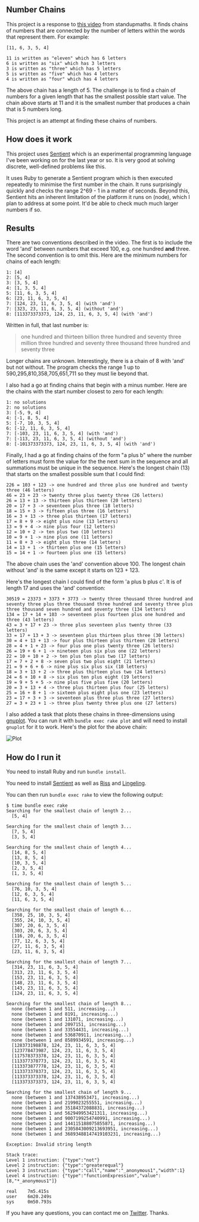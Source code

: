 ## Number Chains

This project is a response to
[this video](https://www.youtube.com/watch?v=LYKn0yUTIU4)
from standupmaths. It finds chains of numbers that are connected by the number
of letters within the words that represent them. For example:

```
[11, 6, 3, 5, 4]

11 is written as "eleven" which has 6 letters
6 is written as "six" which has 3 letters
3 is written as "three" which has 5 letters
5 is written as "five" which has 4 letters
4 is written as "four" which has 4 letters
```

The above chain has a length of 5. The challenge is to find a chain of numbers
for a given length that has the smallest possible start value. The chain above
starts at 11 and it is the smallest number that produces a chain that is 5
numbers long.

This project is an attempt at finding these chains of numbers.

## How does it work

This project uses [Sentient](http://sentient-lang.org/) which is an experimental
programming language I've been working on for the last year or so. It is very
good at solving discrete, well-defined problems like this.

It uses Ruby to generate a Sentient program which is then executed repeatedly to
minimise the first number in the chain. It runs surprisingly quickly and checks
the range 2^69 - 1 in a matter of seconds. Beyond this, Sentient hits an
inherent limitation of the platform it runs on (node), which I plan to address
at some point. It'd be able to check much much larger numbers if so.

## Results

There are two conventions described in the video. The first is to include the
word 'and' between numbers that exceed 100, e.g. one hundred **and** three. The
second convention is to omit this. Here are the minimum numbers for chains of
each length:

```
1: [4]
2: [5, 4]
3: [3, 5, 4]
4: [1, 3, 5, 4]
5: [11, 6, 3, 5, 4]
6: [23, 11, 6, 3, 5, 4]
7: [124, 23, 11, 6, 3, 5, 4] (with 'and')
7: [323, 23, 11, 6, 3, 5, 4] (without 'and')
8: [113373373373, 124, 23, 11, 6, 3, 5, 4] (with 'and')
```

Written in full, that last number is:

>one hundred and thirteen billion three hundred and seventy three million three
>hundred and seventy three thousand three hundred and seventy three

Longer chains are unknown. Interestingly, there is a chain of 8 with 'and' but
not without. The program checks the range 1 up to 590,295,810,358,705,651,711 so
they must lie beyond that.

I also had a go at finding chains that begin with a minus number. Here are the
chains with the start number closest to zero for each length:

```
1: no solutions
2: no solutions
3: [-5, 9, 4]
4: [-1, 8, 5, 4]
5: [-7, 10, 3, 5, 4]
6: [-12, 11, 6, 3, 5, 4]
7: [-103, 23, 11, 6, 3, 5, 4] (with 'and')
7: [-113, 23, 11, 6, 3, 5, 4] (without 'and')
8: [-101373373373, 124, 23, 11, 6, 3, 5, 4] (with 'and')
```

Finally, I had a go at finding chains of the form "a plus b" where the number of
letters must form the value for the the next sum in the sequence and all
summations must be unique in the sequence. Here's the longest chain (13) that
starts on the smallest possible sum that I could find:

```
226 = 103 + 123 -> one hundred and three plus one hundred and twenty three (46 letters)
46 = 23 + 23 -> twenty three plus twenty three (26 letters)
26 = 13 + 13 -> thirteen plus thirteen (20 letters)
20 = 17 + 3 -> seventeen plus three (18 letters)
18 = 15 + 3 -> fifteen plus three (16 letters)
16 = 3 + 13 -> three plus thirteen (17 letters)
17 = 8 + 9 -> eight plus nine (13 letters)
13 = 9 + 4 -> nine plus four (12 letters)
12 = 10 + 2 -> ten plus two (10 letters)
10 = 9 + 1 -> nine plus one (11 letters)
11 = 8 + 3 -> eight plus three (14 letters)
14 = 13 + 1 -> thirteen plus one (15 letters)
15 = 14 + 1 -> fourteen plus one (15 letters)
```

The above chain uses the 'and' convention above 100. The longest chain without
'and' is the same except it starts on 123 + 123.

Here's the longest chain I could find of the form 'a plus b plus c'. It is of
length 17 and uses the 'and' convention:

```
30519 = 23373 + 3373 + 3773 -> twenty three thousand three hundred and seventy three plus three thousand three hundred and seventy three plus three thousand seven hundred and seventy three (134 letters)
134 = 17 + 14 + 103 -> seventeen plus fourteen plus one hundred and three (43 letters)
43 = 3 + 17 + 23 -> three plus seventeen plus twenty three (33 letters)
33 = 17 + 13 + 3 -> seventeen plus thirteen plus three (30 letters)
30 = 4 + 13 + 13 -> four plus thirteen plus thirteen (28 letters)
28 = 4 + 1 + 23 -> four plus one plus twenty three (26 letters)
26 = 19 + 6 + 1 -> nineteen plus six plus one (22 letters)
22 = 10 + 10 + 2 -> ten plus ten plus two (17 letters)
17 = 7 + 2 + 8 -> seven plus two plus eight (21 letters)
21 = 9 + 6 + 6 -> nine plus six plus six (18 letters)
18 = 3 + 13 + 2 -> three plus thirteen plus two (24 letters)
24 = 6 + 10 + 8 -> six plus ten plus eight (19 letters)
19 = 9 + 5 + 5 -> nine plus five plus five (20 letters)
20 = 3 + 13 + 4 -> three plus thirteen plus four (25 letters)
25 = 16 + 8 + 1 -> sixteen plus eight plus one (23 letters)
23 = 17 + 3 + 3 -> seventeen plus three plus three (27 letters)
27 = 3 + 23 + 1 -> three plus twenty three plus one (27 letters)
```

I also added a task that plots these chains in three-dimensions using
[gnuplot](http://www.gnuplot.info/). You can run it with `bundle exec rake plot`
and will need to install `gnuplot` for it to work. Here's the plot for the above
chain:

![Plot](./plot.gif)

## How do I run it

You need to install Ruby and run `bundle install`.

You need to install [Sentient](http://sentient-lang.org/tutorial/installation)
as well as [Riss](https://github.com/sentient-lang/homebrew-riss) and
[Lingeling](https://github.com/sentient-lang/homebrew-lingeling).

You can then run `bundle exec rake` to view the following output:

```
$ time bundle exec rake
Searching for the smallest chain of length 2...
  [5, 4]

Searching for the smallest chain of length 3...
  [7, 5, 4]
  [3, 5, 4]

Searching for the smallest chain of length 4...
  [14, 8, 5, 4]
  [13, 8, 5, 4]
  [10, 3, 5, 4]
  [2, 3, 5, 4]
  [1, 3, 5, 4]

Searching for the smallest chain of length 5...
  [76, 10, 3, 5, 4]
  [12, 6, 3, 5, 4]
  [11, 6, 3, 5, 4]

Searching for the smallest chain of length 6...
  [358, 25, 10, 3, 5, 4]
  [355, 24, 10, 3, 5, 4]
  [307, 20, 6, 3, 5, 4]
  [303, 20, 6, 3, 5, 4]
  [116, 20, 6, 3, 5, 4]
  [77, 12, 6, 3, 5, 4]
  [27, 11, 6, 3, 5, 4]
  [23, 11, 6, 3, 5, 4]

Searching for the smallest chain of length 7...
  [314, 23, 11, 6, 3, 5, 4]
  [313, 23, 11, 6, 3, 5, 4]
  [153, 23, 11, 6, 3, 5, 4]
  [148, 23, 11, 6, 3, 5, 4]
  [143, 23, 11, 6, 3, 5, 4]
  [124, 23, 11, 6, 3, 5, 4]

Searching for the smallest chain of length 8...
  none (between 1 and 511, increasing...)
  none (between 1 and 8191, increasing...)
  none (between 1 and 131071, increasing...)
  none (between 1 and 2097151, increasing...)
  none (between 1 and 33554431, increasing...)
  none (between 1 and 536870911, increasing...)
  none (between 1 and 8589934591, increasing...)
  [128373198878, 124, 23, 11, 6, 3, 5, 4]
  [123778473987, 124, 23, 11, 6, 3, 5, 4]
  [117578373378, 124, 23, 11, 6, 3, 5, 4]
  [113377378773, 124, 23, 11, 6, 3, 5, 4]
  [113373877778, 124, 23, 11, 6, 3, 5, 4]
  [113373378373, 124, 23, 11, 6, 3, 5, 4]
  [113373373378, 124, 23, 11, 6, 3, 5, 4]
  [113373373373, 124, 23, 11, 6, 3, 5, 4]

Searching for the smallest chain of length 9...
  none (between 1 and 137438953471, increasing...)
  none (between 1 and 2199023255551, increasing...)
  none (between 1 and 35184372088831, increasing...)
  none (between 1 and 562949953421311, increasing...)
  none (between 1 and 9007199254740991, increasing...)
  none (between 1 and 144115188075855871, increasing...)
  none (between 1 and 2305843009213693951, increasing...)
  none (between 1 and 36893488147419103231, increasing...)

Exception: Invalid string length

Stack trace:
Level 1 instruction: {"type":"not"}
Level 2 instruction: {"type":"greaterequal"}
Level 3 instruction: {"type":"call","name":"_anonymous1","width":1}
Level 4 instruction: {"type":"functionExpression","value":[8,"*_anonymous1"]}

real    7m5.415s
user    6m20.249s
sys     0m50.793s
```

If you have any questions, you can contact me on
[Twitter](https://twitter.com/cpatuzzo). Thanks.
